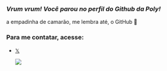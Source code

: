 ### *Vrum vrum! Você parou no perfil do Github da Poly!*

a empadinha de camarão, me lembra até, o GitHub 💙

### Para me contatar, acesse:
- [𝕏](https://x.com/nyandigum)

  ![](https://media.tenor.com/Vv_sOHafrZAAAAAM/little-witch-academia-amanda-oneill.gif)
